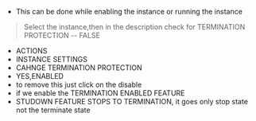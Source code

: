 * This can be done while enabling the instance or running the instance
> Select the instance,then in the description check for TERMINATION PROTECTION -- FALSE
* ACTIONS
* INSTANCE SETTINGS
* CAHNGE TERMINATION PROTECTION
* YES,ENABLED
* to remove this just click on the disable
* if we enable the TERMINATION ENABLED FEATURE 
* STUDOWN FEATURE STOPS TO TERMINATION, it goes only stop state not the terminate state

